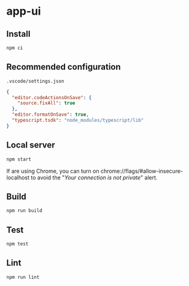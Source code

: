 # app-ui

## Install

```sh
npm ci
```

## Recommended configuration

`.vscode/settings.json`

```json
{
  "editor.codeActionsOnSave": {
    "source.fixAll": true
  },
  "editor.formatOnSave": true,
  "typescript.tsdk": "node_modules/typescript/lib"
}
```

## Local server

```sh
npm start
```

If are using Chrome, you can turn on chrome://flags/#allow-insecure-localhost to avoid the "_Your connection is not private_" alert.

## Build

```sh
npm run build
```

## Test

```sh
npm test
```

## Lint

```sh
npm run lint
```
